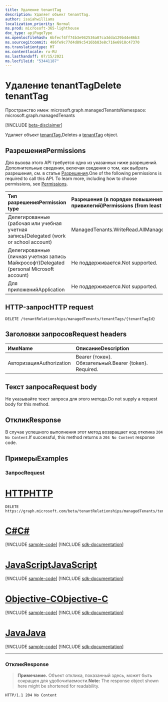 ```yaml
---
title: Удаление tenantTag
description: Удаляет объект tenantTag.
author: isaiahwilliams
localization_priority: Normal
ms.prod: microsoft-365-lighthouse
doc_type: apiPageType
ms.openlocfilehash: 6bfecf4ff74b3e942536a07ca3dda129b44e86b3
ms.sourcegitcommit: 486fe9c77d4d89c5416bb83e8c716e6918c47370
ms.translationtype: MT
ms.contentlocale: ru-RU
ms.lasthandoff: 07/15/2021
ms.locfileid: "53441187"
---
```

# <a name="delete-tenanttag"></a><span data-ttu-id="84dea-103">Удаление tenantTag</span><span class="sxs-lookup"><span data-stu-id="84dea-103">Delete tenantTag</span></span>
<span data-ttu-id="84dea-104">Пространство имен: microsoft.graph.managedTenants</span><span class="sxs-lookup"><span data-stu-id="84dea-104">Namespace: microsoft.graph.managedTenants</span></span>

[!INCLUDE [beta-disclaimer](../../includes/beta-disclaimer.md)]

<span data-ttu-id="84dea-105">Удаляет объект [tenantTag.](../resources/managedtenants-tenanttag.md)</span><span class="sxs-lookup"><span data-stu-id="84dea-105">Deletes a [tenantTag](../resources/managedtenants-tenanttag.md) object.</span></span>

## <a name="permissions"></a><span data-ttu-id="84dea-106">Разрешения</span><span class="sxs-lookup"><span data-stu-id="84dea-106">Permissions</span></span>
<span data-ttu-id="84dea-p101">Для вызова этого API требуется одно из указанных ниже разрешений. Дополнительные сведения, включая сведения о том, как выбрать разрешения, см. в статье [Разрешения](/graph/permissions-reference).</span><span class="sxs-lookup"><span data-stu-id="84dea-p101">One of the following permissions is required to call this API. To learn more, including how to choose permissions, see [Permissions](/graph/permissions-reference).</span></span>

|<span data-ttu-id="84dea-109">Тип разрешения</span><span class="sxs-lookup"><span data-stu-id="84dea-109">Permission type</span></span>|<span data-ttu-id="84dea-110">Разрешения (в порядке повышения привилегий)</span><span class="sxs-lookup"><span data-stu-id="84dea-110">Permissions (from least to most privileged)</span></span>|
|:---|:---|
|<span data-ttu-id="84dea-111">Делегированные (рабочая или учебная учетная запись)</span><span class="sxs-lookup"><span data-stu-id="84dea-111">Delegated (work or school account)</span></span>|<span data-ttu-id="84dea-112">ManagedTenants.WriteRead.All</span><span class="sxs-lookup"><span data-stu-id="84dea-112">ManagedTenants.WriteRead.All</span></span>|
|<span data-ttu-id="84dea-113">Делегированные (личная учетная запись Майкрософт)</span><span class="sxs-lookup"><span data-stu-id="84dea-113">Delegated (personal Microsoft account)</span></span>|<span data-ttu-id="84dea-114">Не поддерживается.</span><span class="sxs-lookup"><span data-stu-id="84dea-114">Not supported.</span></span>|
|<span data-ttu-id="84dea-115">Для приложений</span><span class="sxs-lookup"><span data-stu-id="84dea-115">Application</span></span>|<span data-ttu-id="84dea-116">Не поддерживается.</span><span class="sxs-lookup"><span data-stu-id="84dea-116">Not supported.</span></span>|

## <a name="http-request"></a><span data-ttu-id="84dea-117">HTTP-запрос</span><span class="sxs-lookup"><span data-stu-id="84dea-117">HTTP request</span></span>

<!-- {
  "blockType": "ignored"
}
-->
``` http
DELETE /tenantRelationships/managedTenants/tenantTags/{tenantTagId}
```

## <a name="request-headers"></a><span data-ttu-id="84dea-118">Заголовки запросов</span><span class="sxs-lookup"><span data-stu-id="84dea-118">Request headers</span></span>
|<span data-ttu-id="84dea-119">Имя</span><span class="sxs-lookup"><span data-stu-id="84dea-119">Name</span></span>|<span data-ttu-id="84dea-120">Описание</span><span class="sxs-lookup"><span data-stu-id="84dea-120">Description</span></span>|
|:---|:---|
|<span data-ttu-id="84dea-121">Авторизация</span><span class="sxs-lookup"><span data-stu-id="84dea-121">Authorization</span></span>|<span data-ttu-id="84dea-p102">Bearer {токен}. Обязательный.</span><span class="sxs-lookup"><span data-stu-id="84dea-p102">Bearer {token}. Required.</span></span>|

## <a name="request-body"></a><span data-ttu-id="84dea-124">Текст запроса</span><span class="sxs-lookup"><span data-stu-id="84dea-124">Request body</span></span>
<span data-ttu-id="84dea-125">Не указывайте текст запроса для этого метода.</span><span class="sxs-lookup"><span data-stu-id="84dea-125">Do not supply a request body for this method.</span></span>

## <a name="response"></a><span data-ttu-id="84dea-126">Отклик</span><span class="sxs-lookup"><span data-stu-id="84dea-126">Response</span></span>

<span data-ttu-id="84dea-127">В случае успешного выполнения этот метод возвращает код отклика `204 No Content`.</span><span class="sxs-lookup"><span data-stu-id="84dea-127">If successful, this method returns a `204 No Content` response code.</span></span>

## <a name="examples"></a><span data-ttu-id="84dea-128">Примеры</span><span class="sxs-lookup"><span data-stu-id="84dea-128">Examples</span></span>

### <a name="request"></a><span data-ttu-id="84dea-129">Запрос</span><span class="sxs-lookup"><span data-stu-id="84dea-129">Request</span></span>

# <a name="http"></a>[<span data-ttu-id="84dea-130">HTTP</span><span class="sxs-lookup"><span data-stu-id="84dea-130">HTTP</span></span>](#tab/http)
<!-- {
  "blockType": "request",
  "name": "delete_tenanttag"
}
-->
``` http
DELETE https://graph.microsoft.com/beta/tenantRelationships/managedTenants/tenantTags/{tenantTagId}
```
# <a name="c"></a>[<span data-ttu-id="84dea-131">C#</span><span class="sxs-lookup"><span data-stu-id="84dea-131">C#</span></span>](#tab/csharp)
[!INCLUDE [sample-code](../includes/snippets/csharp/delete-tenanttag-csharp-snippets.md)]
[!INCLUDE [sdk-documentation](../includes/snippets/snippets-sdk-documentation-link.md)]

# <a name="javascript"></a>[<span data-ttu-id="84dea-132">JavaScript</span><span class="sxs-lookup"><span data-stu-id="84dea-132">JavaScript</span></span>](#tab/javascript)
[!INCLUDE [sample-code](../includes/snippets/javascript/delete-tenanttag-javascript-snippets.md)]
[!INCLUDE [sdk-documentation](../includes/snippets/snippets-sdk-documentation-link.md)]

# <a name="objective-c"></a>[<span data-ttu-id="84dea-133">Objective-C</span><span class="sxs-lookup"><span data-stu-id="84dea-133">Objective-C</span></span>](#tab/objc)
[!INCLUDE [sample-code](../includes/snippets/objc/delete-tenanttag-objc-snippets.md)]
[!INCLUDE [sdk-documentation](../includes/snippets/snippets-sdk-documentation-link.md)]

# <a name="java"></a>[<span data-ttu-id="84dea-134">Java</span><span class="sxs-lookup"><span data-stu-id="84dea-134">Java</span></span>](#tab/java)
[!INCLUDE [sample-code](../includes/snippets/java/delete-tenanttag-java-snippets.md)]
[!INCLUDE [sdk-documentation](../includes/snippets/snippets-sdk-documentation-link.md)]

---



### <a name="response"></a><span data-ttu-id="84dea-135">Отклик</span><span class="sxs-lookup"><span data-stu-id="84dea-135">Response</span></span>
><span data-ttu-id="84dea-136">**Примечание.** Объект отклика, показанный здесь, может быть сокращен для удобочитаемости.</span><span class="sxs-lookup"><span data-stu-id="84dea-136">**Note:** The response object shown here might be shortened for readability.</span></span>
<!-- {
  "blockType": "response",
  "truncated": true
}
-->
``` http
HTTP/1.1 204 No Content
```
